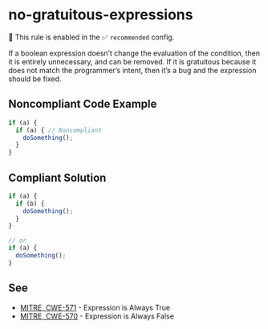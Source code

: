 # no-gratuitous-expressions

💼 This rule is enabled in the ✅ `recommended` config.

<!-- end auto-generated rule header -->

If a boolean expression doesn’t change the evaluation of the condition, then it is entirely unnecessary, and can be removed. If it is gratuitous
because it does not match the programmer’s intent, then it’s a bug and the expression should be fixed.

## Noncompliant Code Example

```javascript
if (a) {
  if (a) { // Noncompliant
    doSomething();
  }
}
```

## Compliant Solution

```javascript
if (a) {
  if (b) {
    doSomething();
  }
}

// or
if (a) {
  doSomething();
}
```

## See

<ul>
  <li> <a href="http://cwe.mitre.org/data/definitions/571">MITRE, CWE-571</a> - Expression is Always True </li>
  <li> <a href="http://cwe.mitre.org/data/definitions/570">MITRE, CWE-570</a> - Expression is Always False </li>
</ul>
